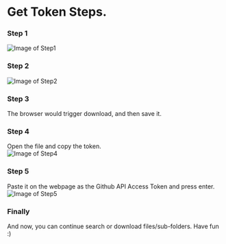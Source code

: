 # Get Token Steps.

### Step 1

![Image of Step1](https://raw.githubusercontent.com/KinoLien/gitzip/gh-pages/images/get-token-step1.png)

### Step 2

![Image of Step2](https://raw.githubusercontent.com/KinoLien/gitzip/gh-pages/images/get-token-step2.png)

### Step 3

The browser would trigger download, and then save it.

### Step 4

Open the file and copy the token.  
![Image of Step4](https://raw.githubusercontent.com/KinoLien/gitzip/gh-pages/images/get-token-step4.png)

### Step 5
Paste it on the webpage as the Github API Access Token and press enter.  
![Image of Step5](https://raw.githubusercontent.com/KinoLien/gitzip/gh-pages/images/get-token-step5.png)

### Finally

And now, you can continue search or download files/sub-folders. Have fun :)
